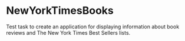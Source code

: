 # NewYorkTimesBooks
Test task to create an application for displaying information about book reviews and The New York Times Best Sellers lists.
